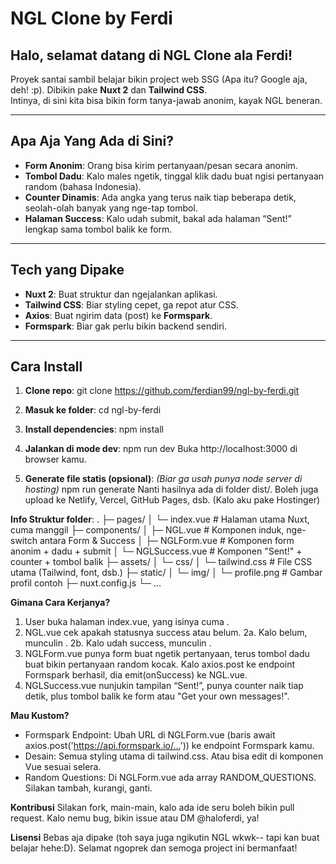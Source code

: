 # NGL Clone by Ferdi

## Halo, selamat datang di NGL Clone ala Ferdi!
Proyek santai sambil belajar bikin project web SSG (Apa itu? Google aja, deh! :p). 
Dibikin pake **Nuxt 2** dan **Tailwind CSS**.  
Intinya, di sini kita bisa bikin form tanya-jawab anonim, kayak NGL beneran.

---

## Apa Aja Yang Ada di Sini?
- **Form Anonim**: Orang bisa kirim pertanyaan/pesan secara anonim.
- **Tombol Dadu**: Kalo males ngetik, tinggal klik dadu buat ngisi pertanyaan random (bahasa Indonesia).
- **Counter Dinamis**: Ada angka yang terus naik tiap beberapa detik, seolah-olah banyak yang nge-tap tombol.
- **Halaman Success**: Kalo udah submit, bakal ada halaman “Sent!” lengkap sama tombol balik ke form.

---

## Tech yang Dipake
- **Nuxt 2**: Buat struktur dan ngejalankan aplikasi.
- **Tailwind CSS**: Biar styling cepet, ga repot atur CSS.
- **Axios**: Buat ngirim data (post) ke **Formspark**.
- **Formspark**: Biar gak perlu bikin backend sendiri.

---

## Cara Install

1. **Clone repo**:
   git clone https://github.com/ferdian99/ngl-by-ferdi.git

2. **Masuk ke folder**:
cd ngl-by-ferdi

3. **Install dependencies**:
npm install

4. **Jalankan di mode dev**:
npm run dev
Buka http://localhost:3000 di browser kamu.

5. **Generate file statis (opsional)**:
*(Biar ga usah punya node server di hosting)*
npm run generate
Nanti hasilnya ada di folder dist/. Boleh juga upload ke Netlify, Vercel, GitHub Pages, dsb. (Kalo aku pake Hostinger)

**Info Struktur folder**:
.
├─ pages/
│   └─ index.vue          # Halaman utama Nuxt, cuma manggil <NGL />
├─ components/
│   ├─ NGL.vue            # Komponen induk, nge-switch antara Form & Success
│   ├─ NGLForm.vue        # Komponen form anonim + dadu + submit
│   └─ NGLSuccess.vue     # Komponen "Sent!" + counter + tombol balik
├─ assets/
│   └─ css/
│       └─ tailwind.css   # File CSS utama (Tailwind, font, dsb.)
├─ static/
│   └─ img/
│       └─ profile.png    # Gambar profil contoh
├─ nuxt.config.js
└─ ...

**Gimana Cara Kerjanya?**
1. User buka halaman index.vue, yang isinya cuma <NGL />.
2. NGL.vue cek apakah statusnya success atau belum.
2a. Kalo belum, munculin <NGLForm />.
2b. Kalo udah success, munculin <NGLSuccess />.
3. NGLForm.vue punya form buat ngetik pertanyaan, terus tombol dadu buat bikin pertanyaan random kocak. Kalo axios.post ke endpoint Formspark berhasil, dia emit(onSuccess) ke NGL.vue.
4. NGLSuccess.vue nunjukin tampilan “Sent!”, punya counter naik tiap detik, plus tombol balik ke form atau "Get your own messages!".

**Mau Kustom?**
- Formspark Endpoint: Ubah URL di NGLForm.vue (baris await axios.post('https://api.formspark.io/…')) ke endpoint Formspark kamu.
- Desain: Semua styling utama di tailwind.css. Atau bisa edit di komponen Vue sesuai selera.
- Random Questions: Di NGLForm.vue ada array RANDOM_QUESTIONS. Silakan tambah, kurangi, ganti.

**Kontribusi**
Silakan fork, main-main, kalo ada ide seru boleh bikin pull request.
Kalo nemu bug, bikin issue atau DM @haloferdi, ya!

**Lisensi**
Bebas aja dipake (toh saya juga ngikutin NGL wkwk-- tapi kan buat belajar hehe:D). Selamat ngoprek dan semoga project ini bermanfaat!
